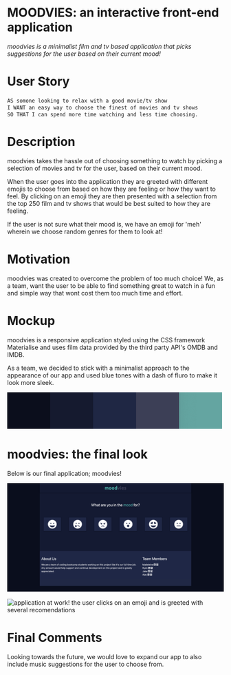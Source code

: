 # MOODVIES: an interactive front-end application

*moodvies is a minimalist film and tv based application that picks suggestions for the user based on their current mood!*

# User Story

```
AS somone looking to relax with a good movie/tv show
I WANT an easy way to choose the finest of movies and tv shows
SO THAT I can spend more time watching and less time choosing.
```

# Description
moodvies takes the hassle out of choosing something to watch by picking a selection of movies and tv for the user, based on their current mood. 

When the user goes into the application they are greeted with different emojis to choose from based on how they are feeling or how they want to feel. By clicking on an emoji they are then presented with a selection from the top 250 film and tv shows that would be best suited to how they are feeling. 

If the user is not sure what their mood is, we have an emoji for 'meh' wherein we choose random genres for them to look at!


# Motivation
moodvies was created to overcome the problem of too much choice! We, as a team, want the user to be able to find something great to watch in a fun and simple way that wont cost them too much time and effort.


# Mockup
moodvies is a responsive application styled using the CSS framework Materialise and uses film data provided by the third party API's OMDB and IMDB. 

As a team, we decided to stick with a minimalist approach to the appearance of our app and used blue tones with a dash of fluro to make it look more sleek.

![darkest blue](./images/color0a0e1d.png)![darker blue](./images/color141a31.png)![blue](./images/color1e2746.png)![light blue/grey](./images/color3c3f58.png)![green](./images/color4ca7a2.png)

# moodvies: the final look
Below is our final application; moodvies!

![front page of app showing emoji's for the user to click on](./images/frontpage.png)

![application at work! the user clicks on an emoji and is greeted with several recomendations](./images/moodviestemplate.gif)

# Final Comments
Looking towards the future, we would love to expand our app to also include music suggestions for the user to choose from.